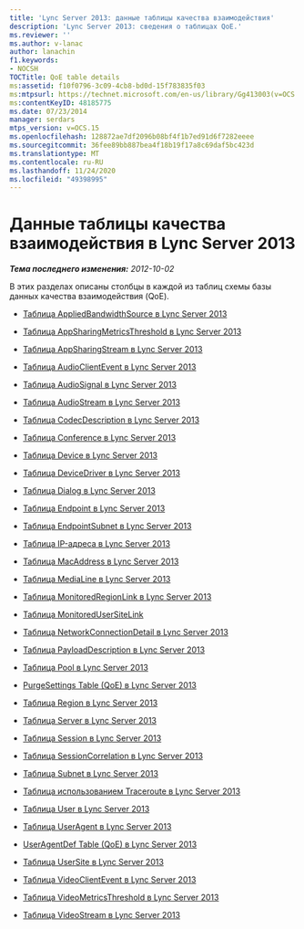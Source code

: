 ```yaml
---
title: 'Lync Server 2013: данные таблицы качества взаимодействия'
description: 'Lync Server 2013: сведения о таблицах QoE.'
ms.reviewer: ''
ms.author: v-lanac
author: lanachin
f1.keywords:
- NOCSH
TOCTitle: QoE table details
ms:assetid: f10f0796-3c09-4cb8-bd0d-15f783835f03
ms:mtpsurl: https://technet.microsoft.com/en-us/library/Gg413003(v=OCS.15)
ms:contentKeyID: 48185775
ms.date: 07/23/2014
manager: serdars
mtps_version: v=OCS.15
ms.openlocfilehash: 128872ae7df2096b08bf4f1b7ed91d6f7282eeee
ms.sourcegitcommit: 36fee89bb887bea4f18b19f17a8c69daf5bc423d
ms.translationtype: MT
ms.contentlocale: ru-RU
ms.lasthandoff: 11/24/2020
ms.locfileid: "49398995"
---
```

# <a name="qoe-table-details-in-lync-server-2013"></a>Данные таблицы качества взаимодействия в Lync Server 2013

<div data-xmlns="http://www.w3.org/1999/xhtml">

<div class="topic" data-xmlns="http://www.w3.org/1999/xhtml" data-msxsl="urn:schemas-microsoft-com:xslt" data-cs="https://msdn.microsoft.com/">

<div data-asp="https://msdn2.microsoft.com/asp">



</div>

<div id="mainSection">

<div id="mainBody">

<span> </span>

_**Тема последнего изменения:** 2012-10-02_

В этих разделах описаны столбцы в каждой из таблиц схемы базы данных качества взаимодействия (QoE).

  - [Таблица AppliedBandwidthSource в Lync Server 2013](lync-server-2013-appliedbandwidthsource-table.md)

  - [Таблица AppSharingMetricsThreshold в Lync Server 2013](lync-server-2013-appsharingmetricsthreshold-table.md)

  - [Таблица AppSharingStream в Lync Server 2013](lync-server-2013-appsharingstream-table.md)

  - [Таблица AudioClientEvent в Lync Server 2013](lync-server-2013-audioclientevent-table.md)

  - [Таблица AudioSignal в Lync Server 2013](lync-server-2013-audiosignal-table.md)

  - [Таблица AudioStream в Lync Server 2013](lync-server-2013-audiostream-table.md)

  - [Таблица CodecDescription в Lync Server 2013](lync-server-2013-codecdescription-table.md)

  - [Таблица Conference в Lync Server 2013](lync-server-2013-conference-table.md)

  - [Таблица Device в Lync Server 2013](lync-server-2013-device-table.md)

  - [Таблица DeviceDriver в Lync Server 2013](lync-server-2013-devicedriver-table.md)

  - [Таблица Dialog в Lync Server 2013](lync-server-2013-dialog-table.md)

  - [Таблица Endpoint в Lync Server 2013](lync-server-2013-endpoint-table.md)

  - [Таблица EndpointSubnet в Lync Server 2013](lync-server-2013-endpointsubnet-table.md)

  - [Таблица IP-адреса в Lync Server 2013](lync-server-2013-ipaddress-table.md)

  - [Таблица MacAddress в Lync Server 2013](lync-server-2013-macaddress-table.md)

  - [Таблица MediaLine в Lync Server 2013](lync-server-2013-medialine-table.md)

  - [Таблица MonitoredRegionLink в Lync Server 2013](lync-server-2013-monitoredregionlink-table.md)

  - [Таблица MonitoredUserSiteLink](monitoredusersitelink-table.md)

  - [Таблица NetworkConnectionDetail в Lync Server 2013](lync-server-2013-networkconnectiondetail-table.md)

  - [Таблица PayloadDescription в Lync Server 2013](lync-server-2013-payloaddescription-table.md)

  - [Таблица Pool в Lync Server 2013](lync-server-2013-pool-table.md)

  - [PurgeSettings Table (QoE) в Lync Server 2013](lync-server-2013-purgesettings-table-qoe.md)

  - [Таблица Region в Lync Server 2013](lync-server-2013-region-table.md)

  - [Таблица Server в Lync Server 2013](lync-server-2013-server-table.md)

  - [Таблица Session в Lync Server 2013](lync-server-2013-session-table.md)

  - [Таблица SessionCorrelation в Lync Server 2013](lync-server-2013-sessioncorrelation-table.md)

  - [Таблица Subnet в Lync Server 2013](lync-server-2013-subnet-table.md)

  - [Таблица использованием Traceroute в Lync Server 2013](lync-server-2013-traceroute-table.md)

  - [Таблица User в Lync Server 2013](lync-server-2013-user-table.md)

  - [Таблица UserAgent в Lync Server 2013](lync-server-2013-useragent-table.md)

  - [UserAgentDef Table (QoE) в Lync Server 2013](lync-server-2013-useragentdef-table-qoe.md)

  - [Таблица UserSite в Lync Server 2013](lync-server-2013-usersite-table.md)

  - [Таблица VideoClientEvent в Lync Server 2013](lync-server-2013-videoclientevent-table.md)

  - [Таблица VideoMetricsThreshold в Lync Server 2013](lync-server-2013-videometricsthreshold-table.md)

  - [Таблица VideoStream в Lync Server 2013](lync-server-2013-videostream-table.md)

</div>

<span> </span>

</div>

</div>

</div>


